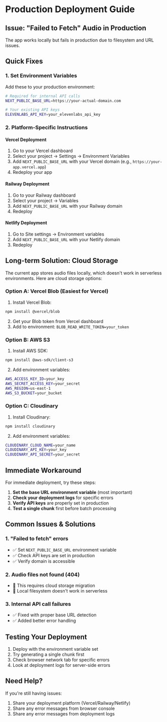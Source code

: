 # Production Deployment Guide

## Issue: "Failed to Fetch" Audio in Production

The app works locally but fails in production due to filesystem and URL issues.

## Quick Fixes

### 1. Set Environment Variables

Add these to your production environment:

```bash
# Required for internal API calls
NEXT_PUBLIC_BASE_URL=https://your-actual-domain.com

# Your existing API keys
ELEVENLABS_API_KEY=your_elevenlabs_api_key
```

### 2. Platform-Specific Instructions

#### **Vercel Deployment**
1. Go to your Vercel dashboard
2. Select your project → Settings → Environment Variables
3. Add `NEXT_PUBLIC_BASE_URL` with your Vercel domain (e.g., `https://your-app.vercel.app`)
4. Redeploy your app

#### **Railway Deployment**
1. Go to your Railway dashboard
2. Select your project → Variables
3. Add `NEXT_PUBLIC_BASE_URL` with your Railway domain
4. Redeploy

#### **Netlify Deployment**
1. Go to Site settings → Environment variables
2. Add `NEXT_PUBLIC_BASE_URL` with your Netlify domain
3. Redeploy

## Long-term Solution: Cloud Storage

The current app stores audio files locally, which doesn't work in serverless environments. Here are cloud storage options:

### Option A: Vercel Blob (Easiest for Vercel)

1. Install Vercel Blob:
```bash
npm install @vercel/blob
```

2. Get your Blob token from Vercel dashboard
3. Add to environment: `BLOB_READ_WRITE_TOKEN=your_token`

### Option B: AWS S3

1. Install AWS SDK:
```bash
npm install @aws-sdk/client-s3
```

2. Add environment variables:
```bash
AWS_ACCESS_KEY_ID=your_key
AWS_SECRET_ACCESS_KEY=your_secret
AWS_REGION=us-east-1
AWS_S3_BUCKET=your_bucket
```

### Option C: Cloudinary

1. Install Cloudinary:
```bash
npm install cloudinary
```

2. Add environment variables:
```bash
CLOUDINARY_CLOUD_NAME=your_name
CLOUDINARY_API_KEY=your_key
CLOUDINARY_API_SECRET=your_secret
```

## Immediate Workaround

For immediate deployment, try these steps:

1. **Set the base URL environment variable** (most important)
2. **Check your deployment logs** for specific errors
3. **Verify API keys** are properly set in production
4. **Test a single chunk** first before batch processing

## Common Issues & Solutions

### 1. "Failed to fetch" errors
- ✅ Set `NEXT_PUBLIC_BASE_URL` environment variable
- ✅ Check API keys are set in production
- ✅ Verify domain is accessible

### 2. Audio files not found (404)
- 🔄 This requires cloud storage migration
- 📁 Local filesystem doesn't work in serverless

### 3. Internal API call failures
- ✅ Fixed with proper base URL detection
- ✅ Added better error handling

## Testing Your Deployment

1. Deploy with the environment variable set
2. Try generating a single chunk first
3. Check browser network tab for specific errors
4. Look at deployment logs for server-side errors

## Need Help?

If you're still having issues:
1. Share your deployment platform (Vercel/Railway/Netlify)
2. Share any error messages from browser console
3. Share any error messages from deployment logs 